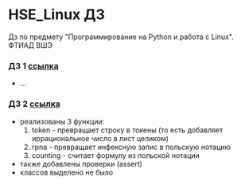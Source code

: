 # HSE_Linux ДЗ <br>
Дз по предмету "Программирование на Python и работа с Linux". ФТИАД ВШЭ<br>
### ДЗ 1 [ссылка](https://github.com/S3253/HSE_Linux/blob/main/HomeWork_1_Linux.py)<br>
* ...
### ДЗ 2 [ссылка](https://github.com/S3253/HSE_Linux/blob/main/HW2.py)<br>
* реализованы 3 функции:
  1. token - превращает строку в токены (то есть добавляет иррациональное число в лист целиком)
  2. rpna - превращает инфексную запис в польскую нотацию
  3. counting - считает формулу из польской нотации
* также добавлены проверки (assert)
* классов выделено не было

